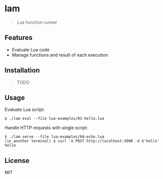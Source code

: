 # lam

> Lua function runner

## Features

- Evaluate Lua code
- Manage functions and result of each execution

## Installation

> TODO

## Usage

Evaluate Lua script:

```
$ ./lam eval --file lua-examples/01-hello.lua
```

Handle HTTP requests with single script:

```
$ ./lam serve --file lua-examples/04-echo.lua
(in another terminal) $ curl -X POST http://localhost:3000 -d $'hello'
hello
```

## License

MIT
